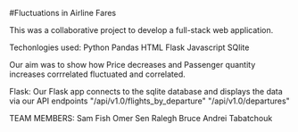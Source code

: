 #Fluctuations in Airline Fares

This was a collaborative project to develop a full-stack web application. 

Techonlogies used:
    Python
    Pandas
    HTML
    Flask
    Javascript
    SQlite
   

Our aim was to show how Price decreases and Passenger quantity increases corrrelated fluctuated and correlated. 

Flask:
    Our Flask app connects to the sqlite database and displays the data via our API endpoints
        "/api/v1.0/flights_by_departure"
        "/api/v1.0/departures"

TEAM MEMBERS: 
    Sam Fish
    Omer Sen
    Ralegh Bruce
    Andrei Tabatchouk 
